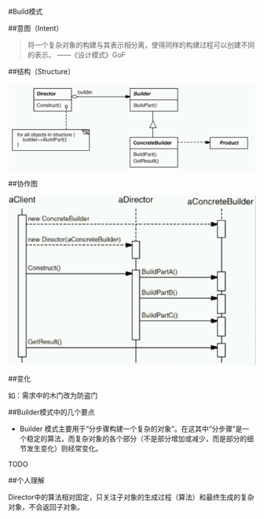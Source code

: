 #Build模式


##意图（Intent）

>将一个复杂对象的构建与其表示相分离，使得同样的构建过程可以创建不同的表示。   ——《设计模式》GoF

##结构（Structure）

![Structure](builder.png)


##协作图

![协作图](协作图.png)


##变化

如：需求中的木门改为防盗门


##Builder模式中的几个要点

* Builder 模式主要用于“分步骤构建一个复杂的对象”。在这其中“分步骤”是一个稳定的算法，而复杂对象的各个部分（不是部分增加或减少，而是部分的细节发生变化）则经常变化。


TODO


##个人理解


Director中的算法相对固定，只关注子对象的生成过程（算法）和最终生成的复杂对象，不会返回子对象。